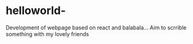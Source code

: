 # helloworld-
Development of webpage based on react and balabala...  Aim to scrrible something with my lovely friends
